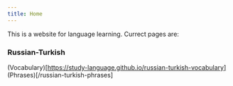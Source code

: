 ```yaml
---
title: Home
---
```


This is a website for language learning. Currect pages are:

### Russian-Turkish 
(Vocabulary)[https://study-language.github.io/russian-turkish-vocabulary]
(Phrases)[/russian-turkish-phrases]

